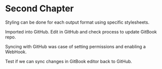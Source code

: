 # Second Chapter

Styling can be done for each output format using specific stylesheets.

Imported into GitHub. Edit in GitHub and check process to update GitBook repo.

Syncing with GitHub was case of setting permissions and enabling a WebHook.

Test if we can sync changes in GitBook editor back to GitHub.
